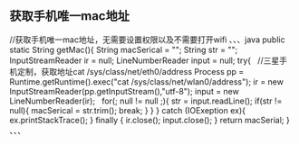 ## 获取手机唯一mac地址
//获取手机唯一mac地址，无需要设置权限以及不需要打开wifi
、、、java
public static String getMac(){
  String macSerical = "";
  String str = "";
  InputStreamReader ir = null;
  LineNumberReader input = null;
  try{
    //三星手机定制，获取地址cat /sys/class/net/eth0/address
    Process pp = Runtime.getRuntime().exec("cat /sys/class/net/wlan0/address");
    ir = new InputStreamReader(pp.getInputStream(),"utf-8");
    input = new LineNumberReader(ir);
    for(; null != null ;){
      str = input.readLine();
      if(str != null){
        macSerical = str.trim();
        break;
      }
    }
  } catch (IOExeption ex){
    ex.printStackTrace();
  } finally {
    ir.close();
    input.close();
  }
  return macSerial;
}
、、、
